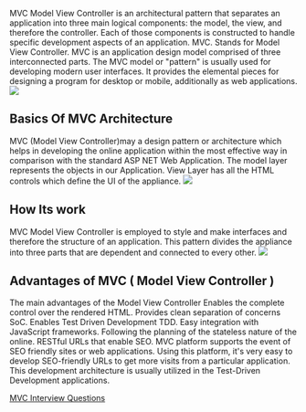 MVC Model View Controller is an architectural pattern that separates an application into three main logical components: the model, the view, and therefore the controller. Each of those components is constructed to handle specific development aspects of an application.
MVC. Stands for Model View Controller.  MVC is an application design model comprised of three interconnected parts. The MVC model or "pattern" is usually used for developing modern user interfaces. It provides the elemental pieces for designing a program for desktop or mobile, additionally as web applications.
![](https://images.viblo.asia/861566d1-bb29-4620-877b-94b99107eb15.jpg)

##  Basics Of MVC Architecture
MVC (Model View Controller)may  a design pattern or architecture which helps in developing the online application within the most effective way in comparison with the standard ASP NET Web Application.
The model layer represents the objects in our Application.
View Layer has all the HTML controls which define the UI of the appliance.
![](https://images.viblo.asia/656ca2b7-18a7-49ad-bc16-0821b4d45d3c.png)

## How Its work 
MVC  Model View Controller is employed to style and make interfaces and therefore the structure of an application. This pattern divides the appliance into three parts that are dependent and connected to every other.
![](https://images.viblo.asia/a346b158-fbe4-43e0-8118-de124d26d63e.png)
## Advantages of MVC  ( Model View Controller )
The main advantages of the Model View Controller
Enables the complete control over the rendered HTML.
Provides clean separation of concerns SoC.
Enables Test Driven Development TDD.
Easy integration with JavaScript frameworks.
Following the planning of the stateless nature of the online.
RESTful URLs that enable SEO.
MVC platform supports the event of SEO friendly sites or web applications. Using this platform, it's very easy to develop SEO-friendly URLs to get more visits from a particular application. This development architecture is usually utilized in the Test-Driven Development applications.

[MVC Interview Questions](https://www.onlineinterviewquestions.com/mvc-interview-questions/)